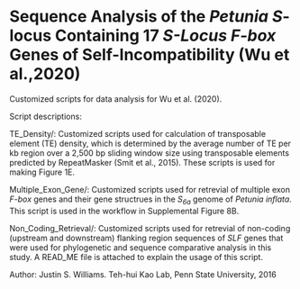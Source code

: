 # Sequence Analysis of the *Petunia* *S*-locus Containing 17 *S-Locus F-box* Genes of Self-Incompatibility (Wu et al.,2020)
Customized scripts for data analysis for Wu et al. (2020). 

Script descriptions:


TE_Density/: Customized scripts used for calculation of transposable element (TE) density, which is determined by the average number of TE per kb region over a 2,500 bp sliding window size using transposable elements predicted by RepeatMasker (Smit et al., 2015). These scripts is used for making Figure 1E. 

Multiple_Exon_Gene/: Customized scripts used for retrevial of multiple exon *F-box* genes and their gene structrues in the *S<sub>6a</sub>* genome of *Petunia inflata*. This script is used in the workflow in Supplemental Figure 8B. 

Non_Coding_Retrieval/: Customized scripts used for retrevial of non-coding (upstream and downstream) flanking region sequences of *SLF* genes  that were used for phylogenetic and sequence comparative analysis in this study. A READ_ME file is attached to explain the usage of this script. 

Author: Justin S. Williams. Teh-hui Kao Lab, Penn State University, 2016
